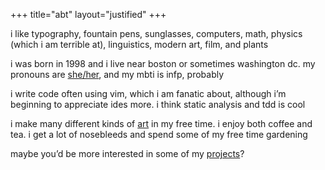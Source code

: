 +++
title="abt"
layout="justified"
+++

i like typography, fountain pens, sunglasses, computers, math, physics (which i
am terrible at), linguistics, modern art, film, and plants

i was born in 1998 and i live near boston or sometimes washington dc. my
pronouns are [she/her][she], and my mbti is infp, probably

i write code often using vim, which i am fanatic about, although i’m beginning
to appreciate ides more. i think static analysis and tdd is cool

i make many different kinds of [art](/art) in my free time. i enjoy both coffee
and tea.  i get a lot of nosebleeds and spend some of my free time gardening

maybe you’d be more interested in some of my [projects](/projects)?

[she]: http://my.pronoun.is/she/her
